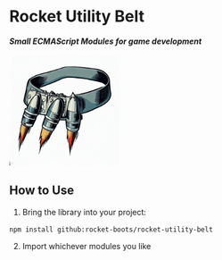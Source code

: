# Rocket Utility Belt
***Small ECMAScript Modules for game development***

<img alt="Rocket utility belt logo" src="./rocket-utility-belt-logo.jpeg" width="200" />

## How to Use

1. Bring the library into your project:

```
npm install github:rocket-boots/rocket-utility-belt
```

2. Import whichever modules you like
